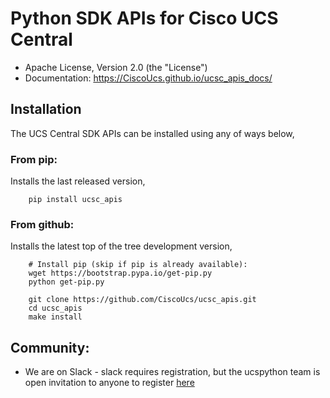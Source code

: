 # Python SDK APIs for Cisco UCS Central

* Apache License, Version 2.0 (the "License") 
* Documentation: https://CiscoUcs.github.io/ucsc_apis_docs/

## Installation

The UCS Central SDK APIs can be installed using any of ways below,

### From pip:

Installs the last released version,

```
    pip install ucsc_apis
```

### From github:

Installs the latest top of the tree development version,

```
    # Install pip (skip if pip is already available):
    wget https://bootstrap.pypa.io/get-pip.py
    python get-pip.py

    git clone https://github.com/CiscoUcs/ucsc_apis.git
    cd ucsc_apis
    make install
```

## Community:

* We are on Slack - slack requires registration, but the ucspython team is open invitation to
  anyone to register [here](https://ucspython.herokuapp.com) 

